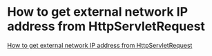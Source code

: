 # How to get external network IP address from HttpServletRequest
[How to get external network IP address from HttpServletRequest](https://aiwithcloud.com/2022/09/15/how_to_get_external_network_ip_address_from_httpservletrequest/)